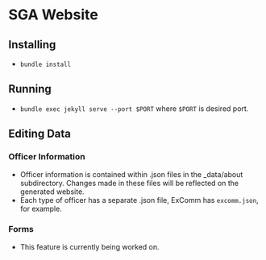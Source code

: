 # SGA Website #

## Installing ##
* `bundle install`

## Running ##
* `bundle exec jekyll serve --port $PORT` where `$PORT` is desired port.

## Editing Data ##

### Officer Information ###
* Officer information is contained within .json files in the _data/about subdirectory. Changes made in these files will be reflected on the generated website.
* Each type of officer has a separate .json file, ExComm has `excomm.json`, for example.

### Forms ###
* This feature is currently being worked on.
